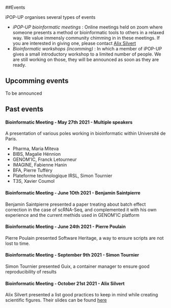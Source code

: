 ##Events

iPOP-UP organises several types of events
- *iPOP-UP bioinformatic meetings* : Online meetings held on zoom where someone presents a method or bioinformatic tools to others in a relaxed way. We value immensly community chimming in in these meetings. If you are interested in giving one, please contact [Alix Silvert](mailto:alix.silvert@u-paris.fr)
- *Bioinformatic workshops (incomming)* : In which a member of iPOP-UP gives a small introductory workshop to a limited number of people. We are still working on those, they will be announced as soon as they are ready.

## Upcomming events

To be announced

## Past events

#### Bioinformatic Meeting - May 27th 2021 - Multiple speakers
A presentation of various poles working in bioinformatic within Université de Paris.
- Pharma, Maria Miteva
- BIBS, Magalie Hénnion
- GENOM'IC, Franck Letourneur
- IMAGINE, Fabienne Hanin
- BFA, Pierre Tufféry
- Plateforme technologique IRSL, Simon Tournier
- T3S, Xavier Coumol


#### Bioinformatic Meeting - June 1Oth 2021 - Benjamin Saintpierre
Benjamin Saintpierre presented a paper treating about batch effect correction in the case of scRNA-Seq, and complemented it with his own experience and the current methids used in GENOM'IC platform

#### Bioinformatic Meeting - June 24th 2021 - Pierre Poulain
Pierre Poulain presented Software Heritage, a way to ensure scripts are not lost to time.

#### Bioinformatic Meeting - September 9th 2021 - Simon Tournier
Simon Tournier presented Guix, a container manager to ensure good reproducibility of results

#### Bioinformatic Meeting - October 21st 2021 - Alix Silvert
Alix Silvert presented a list good practices to keep in mind while creating scientific figures. Their slides can be found [here](/Media/BioinformaticMeetings/bioinformatic-meetings-21-10-2021.pdf)
